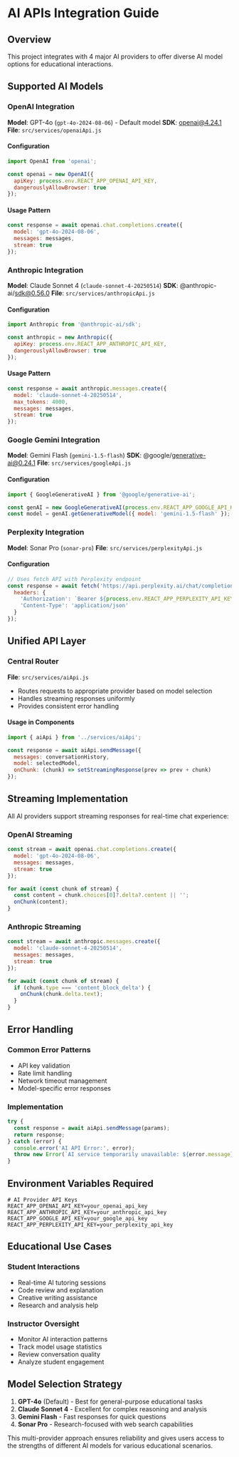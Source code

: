 # AI APIs Integration Guide

## Overview
This project integrates with 4 major AI providers to offer diverse AI model options for educational interactions.

## Supported AI Models

### OpenAI Integration
**Model**: GPT-4o (`gpt-4o-2024-08-06`) - Default model
**SDK**: openai@4.24.1
**File**: `src/services/openaiApi.js`

#### Configuration
```javascript
import OpenAI from 'openai';

const openai = new OpenAI({
  apiKey: process.env.REACT_APP_OPENAI_API_KEY,
  dangerouslyAllowBrowser: true
});
```

#### Usage Pattern
```javascript
const response = await openai.chat.completions.create({
  model: 'gpt-4o-2024-08-06',
  messages: messages,
  stream: true
});
```

### Anthropic Integration
**Model**: Claude Sonnet 4 (`claude-sonnet-4-20250514`)
**SDK**: @anthropic-ai/sdk@0.56.0
**File**: `src/services/anthropicApi.js`

#### Configuration
```javascript
import Anthropic from '@anthropic-ai/sdk';

const anthropic = new Anthropic({
  apiKey: process.env.REACT_APP_ANTHROPIC_API_KEY,
  dangerouslyAllowBrowser: true
});
```

#### Usage Pattern
```javascript
const response = await anthropic.messages.create({
  model: 'claude-sonnet-4-20250514',
  max_tokens: 4000,
  messages: messages,
  stream: true
});
```

### Google Gemini Integration
**Model**: Gemini Flash (`gemini-1.5-flash`)
**SDK**: @google/generative-ai@0.24.1
**File**: `src/services/googleApi.js`

#### Configuration
```javascript
import { GoogleGenerativeAI } from '@google/generative-ai';

const genAI = new GoogleGenerativeAI(process.env.REACT_APP_GOOGLE_API_KEY);
const model = genAI.getGenerativeModel({ model: 'gemini-1.5-flash' });
```

### Perplexity Integration
**Model**: Sonar Pro (`sonar-pro`)
**File**: `src/services/perplexityApi.js`

#### Configuration
```javascript
// Uses fetch API with Perplexity endpoint
const response = await fetch('https://api.perplexity.ai/chat/completions', {
  headers: {
    'Authorization': `Bearer ${process.env.REACT_APP_PERPLEXITY_API_KEY}`,
    'Content-Type': 'application/json'
  }
});
```

## Unified API Layer

### Central Router
**File**: `src/services/aiApi.js`
- Routes requests to appropriate provider based on model selection
- Handles streaming responses uniformly
- Provides consistent error handling

#### Usage in Components
```javascript
import { aiApi } from '../services/aiApi';

const response = await aiApi.sendMessage({
  messages: conversationHistory,
  model: selectedModel,
  onChunk: (chunk) => setStreamingResponse(prev => prev + chunk)
});
```

## Streaming Implementation

All AI providers support streaming responses for real-time chat experience:

### OpenAI Streaming
```javascript
const stream = await openai.chat.completions.create({
  model: 'gpt-4o-2024-08-06',
  messages: messages,
  stream: true
});

for await (const chunk of stream) {
  const content = chunk.choices[0]?.delta?.content || '';
  onChunk(content);
}
```

### Anthropic Streaming
```javascript
const stream = await anthropic.messages.create({
  model: 'claude-sonnet-4-20250514',
  messages: messages,
  stream: true
});

for await (const chunk of stream) {
  if (chunk.type === 'content_block_delta') {
    onChunk(chunk.delta.text);
  }
}
```

## Error Handling

### Common Error Patterns
- API key validation
- Rate limit handling
- Network timeout management
- Model-specific error responses

### Implementation
```javascript
try {
  const response = await aiApi.sendMessage(params);
  return response;
} catch (error) {
  console.error('AI API Error:', error);
  throw new Error(`AI service temporarily unavailable: ${error.message}`);
}
```

## Environment Variables Required

```env
# AI Provider API Keys
REACT_APP_OPENAI_API_KEY=your_openai_api_key
REACT_APP_ANTHROPIC_API_KEY=your_anthropic_api_key
REACT_APP_GOOGLE_API_KEY=your_google_api_key
REACT_APP_PERPLEXITY_API_KEY=your_perplexity_api_key
```

## Educational Use Cases

### Student Interactions
- Real-time AI tutoring sessions
- Code review and explanation
- Creative writing assistance
- Research and analysis help

### Instructor Oversight
- Monitor AI interaction patterns
- Track model usage statistics
- Review conversation quality
- Analyze student engagement

## Model Selection Strategy

1. **GPT-4o** (Default) - Best for general-purpose educational tasks
2. **Claude Sonnet 4** - Excellent for complex reasoning and analysis
3. **Gemini Flash** - Fast responses for quick questions
4. **Sonar Pro** - Research-focused with web search capabilities

This multi-provider approach ensures reliability and gives users access to the strengths of different AI models for various educational scenarios.